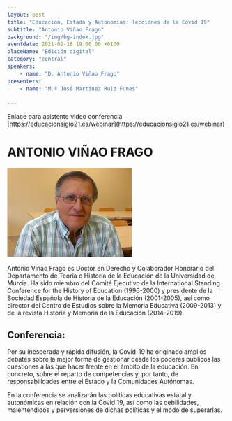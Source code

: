 ```yaml
---
layout: post
title: "Educación, Estado y Autonomías: lecciones de la Covid 19"
subtitle: "Antonio Viñao Frago"
background: "/img/bg-index.jpg"
eventdate: 2021-02-18 19:00:00 +0100
placeName: "Edición digital"
category: "central"
speakers:
    - name: "D. Antonio Viñao Frago"
presenters:
    - name: "M.ª José Martínez Ruiz Funes"
   
---
```

Enlace para asistente video conferencia [https://educacionsiglo21.es/webinar](https://educacionsiglo21.es/webinar)

 

# ANTONIO VIÑAO FRAGO  
![cartel](/img/posts/viñao21.png)  

Antonio Viñao Frago es Doctor en Derecho y Colaborador Honorario del Departamento de Teoría e Historia de la Educación de la Universidad de Murcia. Ha sido miembro del Comité Ejecutivo de la International Standing Conference for the History of Education (1996-2000) y presidente de la Sociedad Española de Historia de la Educación (2001-2005), así como director del Centro de Estudios sobre la Memoria Educativa (2009-2013) y de la revista Historia y Memoria de la Educación (2014-2019).

## Conferencia:  
Por su inesperada y rápida difusión, la Covid-19 ha originado amplios debates sobre la mejor forma de gestionar desde los poderes públicos las cuestiones a las que hacer frente en el ámbito de la educación. En concreto, sobre el reparto de competencias y, por tanto, de responsabilidades entre el Estado y la Comunidades Autónomas.

En la conferencia se analizarán las políticas educativas estatal y autonómicas en relación con la Covid 19, así como las debilidades, malentendidos y perversiones de dichas políticas y el modo de superarlas.
